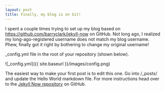 ```yaml
---
layout: post
title: Finally, my blog is on Git!
---
```


I spent a couple times trying to set up my blog based on https://github.com/barryclark/jekyll-now on GitHub. Not long ago, I realized my long-ago-registered username does not match my blog username. Phew, finally got it right by bothering to change my original username!

_config.yml file in the root of your repository (shown below).

![_config.yml]({{ site.baseurl }}/images/config.png)

The easiest way to make your first post is to edit this one. Go into /_posts/ and update the Hello World markdown file. For more instructions head over to the [Jekyll Now repository](https://github.com/barryclark/jekyll-now) on GitHub.

